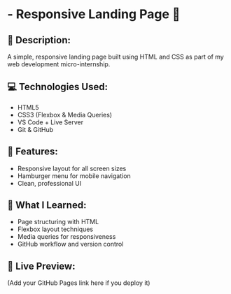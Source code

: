 # - Responsive Landing Page 🚀

## 📌 Description:
A simple, responsive landing page built using HTML and CSS as part of my web development micro-internship.

## 💻 Technologies Used:
- HTML5
- CSS3 (Flexbox & Media Queries)
- VS Code + Live Server
- Git & GitHub

## 📱 Features:
- Responsive layout for all screen sizes
- Hamburger menu for mobile navigation
- Clean, professional UI

## 🧠 What I Learned:
- Page structuring with HTML
- Flexbox layout techniques
- Media queries for responsiveness
- GitHub workflow and version control

## 🔗 Live Preview:
(Add your GitHub Pages link here if you deploy it)
